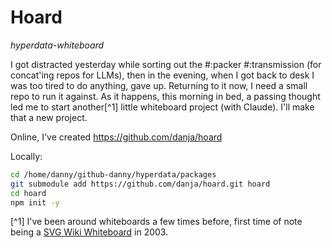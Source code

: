 # Hoard

*hyperdata-whiteboard*

I got distracted yesterday while sorting out the #:packer #:transmission (for concat'ing repos for LLMs), then in the evening, when I got back to desk I was too tired to do anything, gave up. Returning to it now, I need a small repo to run it against. As it happens, this morning in bed, a passing thought led me to start another[^1] little whiteboard project (with Claude). I'll make that a new project.

Online, I've created https://github.com/danja/hoard

Locally:
```sh
cd /home/danny/github-danny/hyperdata/packages
git submodule add https://github.com/danja/hoard.git hoard
cd hoard
npm init -y
```


[^1] I've been around whiteboards a few times before, first time of note being a [SVG Wiki Whiteboard](https://www.xml.com/pub/a/2003/11/19/svgwiki.html) in 2003.
